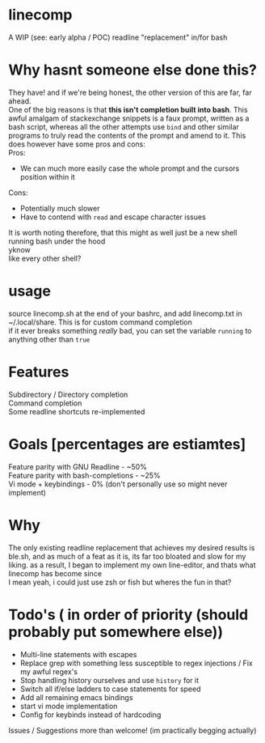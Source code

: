 # linecomp
A WIP (see: early alpha / POC) readline "replacement" in/for bash  

# Why hasnt someone else done this?
They have! and if we're being honest, the other version of this are far, far ahead.  
One of the big reasons is that __this isn't completion built into bash__. This awful amalgam of stackexchange snippets is a faux prompt, written as a bash script, whereas all the other attempts use ``bind`` and other similar programs to truly read the contents of the prompt and amend to it. This does however have some pros and cons:  
Pros:  
 - We can much more easily case the whole prompt and the cursors position within it  

Cons:  
 - Potentially much slower
 - Have to contend with ``read`` and escape character issues  

It is worth noting therefore, that this might as well just be a new shell running bash under the hood  
yknow  
like every other shell?  

# usage
source linecomp.sh at the end of your bashrc, and add linecomp.txt in ~/.local/share. This is for custom command completion  
if it ever breaks something _really_ bad, you can set the variable ``running`` to anything other than ``true``  

# Features
Subdirectory / Directory completion  
Command completion  
Some readline shortcuts re-implemented  

# Goals [percentages are estiamtes]
Feature parity with GNU Readline - ~50%  
Feature parity with bash-completions - ~25%  
Vi mode + keybindings - 0%  (don't personally use so might never implement)

# Why
The only existing readline replacement that achieves my desired results is ble.sh, and as much of a feat as it is, its far too bloated and slow for my liking. as a result, I began to implement my own line-editor, and thats what linecomp has become since  
I mean yeah, i could just use zsh or fish but wheres the fun in that?  

# Todo's ( in order of priority (should probably put somewhere else))
 - Multi-line statements with escapes
 - Replace grep with something less susceptible to regex injections / Fix my awful regex's
 - Stop handling history ourselves and use ``history`` for it
 - Switch all if/else ladders to case statements for speed
 - Add all remaining emacs bindings
 - start vi mode implementation
 - Config for keybinds instead of hardcoding

Issues / Suggestions more than welcome! (im practically begging actually)
